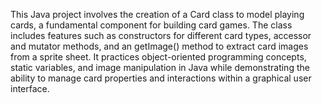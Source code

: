 This Java project involves the creation of a Card class to model playing cards, a fundamental component for building card games. The class includes features such as constructors for different card types, accessor and mutator methods, and an getImage() method to extract card images from a sprite sheet. It practices object-oriented programming concepts, static variables, and image manipulation in Java while demonstrating the ability to manage card properties and interactions within a graphical user interface.
